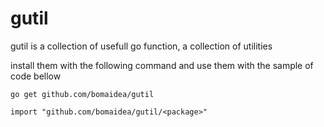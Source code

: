 # gutil

gutil is a collection of usefull go function, a collection of utilities

install them with the following command and use them with the sample of code bellow

```
go get github.com/bomaidea/gutil
```

```
import "github.com/bomaidea/gutil/<package>"
```
